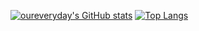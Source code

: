 [![oureveryday's GitHub stats](https://github-readme-stats.vercel.app/api?username=oureveryday)](https://github.com/anuraghazra/github-readme-stats)
[![Top Langs](https://github-readme-stats.vercel.app/api/top-langs/?username=oureveryday)](https://github.com/anuraghazra/github-readme-stats)

